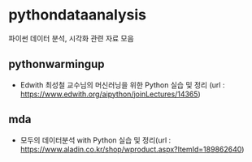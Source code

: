 # pythondataanalysis
파이썬 데이터 분석, 시각화 관련 자료 모음

## pythonwarmingup
- Edwith 최성철 교수님의 머신러닝을 위한 Python 실습 및 정리
  (url : https://www.edwith.org/aipython/joinLectures/14365)

## mda
- 모두의 데이터분석 with Python 실습 및 정리(url : https://www.aladin.co.kr/shop/wproduct.aspx?ItemId=189862640)
